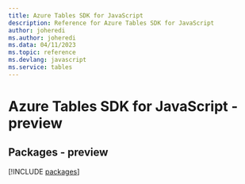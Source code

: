 ```yaml
---
title: Azure Tables SDK for JavaScript
description: Reference for Azure Tables SDK for JavaScript
author: joheredi
ms.author: joheredi
ms.data: 04/11/2023
ms.topic: reference
ms.devlang: javascript
ms.service: tables
---
```

# Azure Tables SDK for JavaScript - preview
## Packages - preview
[!INCLUDE [packages](tables-index.md)]
